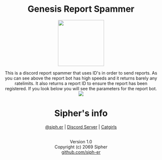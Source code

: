 <h1 align="center">Genesis Report Spammer</h1>
<p align="center"><img src="https://send.thigh.pics/raw/em06D18b9.gif" height=150></p>
<p align="center">
	<h7>This is a discord report spammer that uses ID's in order to send reports. As you can see above the report bot has high speeds and it returns barely any ratelimits. It also returns a report ID to ensure the report has been registered. If you look below you will see the parameters for the report bot.</h7>
	<img src="https://send.thigh.pics/raw/emeFd2D1D.png">
</p>
<h1 align="center">Sipher's info</h1>
<p align="center">
<a href="https://instagram.com/siph.er">@siph.er</a>
 | <a href="https://discord.gg/dior">Discord Server</a>
 | <a href="https://catgirls.wtf">Catgirls</a>
</p>
<div id="copyright">
	<p align="center"><a><br>Version 1.0</br>Copyright (c) 2069 Sipher</a><a href="siph-er" target="_blank"><br>github.com/siph-er</br></a></p>
</div>
